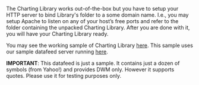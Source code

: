 The Charting Library works out-of-the-box but you have to setup your HTTP server to bind Library's folder to a some domain name. I.e., you may setup Apache to listen on any of your host’s free ports and refer to the folder containing the unpacked Charting Library. After you are done with it, you will have your Charting Library ready.

You may see the working sample of Charting Library [here](http://demo_chart.tradingview.com). This sample uses our sample datafeed server running [here](http://demo_feed.tradingview.com).

**IMPORTANT**: This datafeed is just a sample. It contains just a dozen of symbols (from Yahoo!) and provides DWM only. However it supports quotes. Please use it for testing purposes only.
